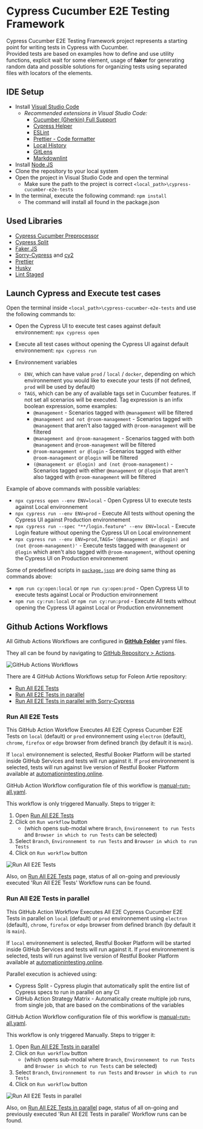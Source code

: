 # Cypress Cucumber E2E Testing Framework

Cypress Cucumber E2E Testing Framework project represents a starting point for writing tests in Cypress with Cucumber.</br>
Provided tests are based on examples how to define and use utility functions, explicit wait for some element, usage of **faker** for generating random data and possible solutions for organizing tests using separated files with locators of the elements.

## IDE Setup

- Install [Visual Studio Code](https://code.visualstudio.com/download)
  - _Recommended extensions in Visual Studio Code:_
    - [Cucumber (Gherkin) Full Support](https://marketplace.visualstudio.com/items?itemName=alexkrechik.cucumberautocomplete)
    - [Cypress Helper](https://marketplace.visualstudio.com/items?itemName=shevtsov.vscode-cy-helper)
    - [ESLint](<https://marketplace.visualstudio.com/items?itemName=dbaeumer.vscode-eslint>)
    - [Prettier - Code formatter](https://marketplace.visualstudio.com/items?itemName=esbenp.prettier-vscode)
    - [Local History](https://marketplace.visualstudio.com/items?itemName=xyz.local-history)
    - [GitLens](https://marketplace.visualstudio.com/items?itemName=eamodio.gitlens)
    - [Markdownlint](https://marketplace.visualstudio.com/items?itemName=DavidAnson.vscode-markdownlint)
- Install [Node JS](https://nodejs.org/en/download/)
- Clone the repository to your local system
- Open the project in Visual Studio Code and open the terminal
  - Make sure the path to the project is correct `<local_path>\cypress-cucumber-e2e-tests`
- In the terminal, execute the following command: ```npm install```
  - The command will install all found in the package.json

## Used Libraries

- [Cypress Cucumber Preprocessor](https://github.com/badeball/cypress-cucumber-preprocessor)
- [Cypress Split](https://github.com/bahmutov/cypress-split)
- [Faker JS](https://github.com/faker-js/faker)
- [Sorry-Cypress](https://docs.sorry-cypress.dev/) and [cy2](https://github.com/sorry-cypress/cy2)
- [Prettier](https://prettier.io/)
- [Husky](https://typicode.github.io/husky/#/)
- [Lint Staged](https://github.com/okonet/lint-staged)

## Launch Cypress and Execute test cases

Open the terminal inside `<local_path>\cypress-cucumber-e2e-tests` and use the following commands to:

- Open the Cypress UI to execute test cases against default environnement: ```npx cypress open```
- Execute all test cases without opening the Cypress UI against default environnement: ```npx cypress run```

- Environnement variables
  - `ENV`, which can have value `prod` / `local` / `docker`, depending on which environnement you would like to execute your tests (if not defined, `prod` will be used by default)
  - `TAGS`, which can be any of available tags set in Cucumber features. If not set all scenarios will be executed. Tag expression is an infix boolean expression, some examples:
    - `@management` - Scenarios tagged with `@management` will be filtered
    - `@management and not @room-management` - Scenarios tagged with `@management` that aren't also tagged with `@room-management` will be filtered
    - `@management and @room-management` - Scenarios tagged with both `@management` and `@room-management` will be filtered
    - `@room-management or @login` - Scenarios tagged with either `@room-management` or `@login` will be filtered
    - `(@management or @login) and (not @room-management)` - Scenarios tagged with either `@management` or `@login` that aren't also tagged with `@room-management` will be filtered

Example of above commands with possible variables:

- `npx cypress open --env ENV=local` - Open Cypress UI to execute tests against Local environnement
- `npx cypress run --env ENV=prod` - Execute All tests without opening the Cypress UI against Production environnement
- `npx cypress run --spec "**/login.feature" --env ENV=local` - Execute Login feature without opening the Cypress UI on Local environnement
- `npx cypress run --env ENV=prod,TAGS='(@management or @login) and (not @room-management)'` - Execute tests tagged with `@management` or `@login` which aren't also tagged with `@room-management`, without opening the Cypress UI on Production environnement

Some of predefined scripts in [`package.json`](./package.json) are doing same thing as commands above:

- `npm run cy:open:local` or `npm run cy:open:prod` - Open Cypress UI to execute tests against Local or Production environnement
- `npm run cy:run:local` or `npm run cy:run:prod` - Execute All tests without opening the Cypress UI against Local or Production environnement

## Github Actions Workflows

All Github Actions Workflows are configured in [**GitHub Folder**](./.github/workflows/) yaml files.

They all can be found by navigating to [GitHub Repository > Actions]( https://github.com/milos-pujic/cypress-cucumber-e2e-tests/actions).

![GitHub Actions Workflows](/docs/imgs/GitHub-Actions.png)

There are 4 GitHub Actions Workflows setup for Foleon Artie repository:

- [Run All E2E Tests](https://github.com/milos-pujic/cypress-cucumber-e2e-tests/actions/workflows/run-all.yaml)
- [Run All E2E Tests in parallel](https://github.com/milos-pujic/cypress-cucumber-e2e-tests/actions/workflows/run-all-parallel.yaml)
- [Run All E2E Tests in parallel with Sorry-Cypress](https://github.com/milos-pujic/cypress-cucumber-e2e-tests/actions/workflows/run-all-parallel-sorry-cypress.yaml)

### Run All E2E Tests

This GitHub Action Workflow Executes All E2E Cypress Cucumber E2E Tests on `local` (default) or `prod` environnement using `electron` (default), `chrome`, `firefox` or `edge` browser  from defined branch (by default it is `main`).

If `local` environnement is selected, Restful Booker Platform will be started inside GitHub Services and tests will run against it.
If `prod` environnement is selected, tests will run against live version of Restful Booker Platform available at [automationintesting.online](https://automationintesting.online/).

GitHub Action Workflow configuration file of this workflow is [manual-run-all.yaml](./.github/workflows/run-all.yaml).

This workflow is only triggered Manually. Steps to trigger it:

1. Open [Run All E2E Tests](https://github.com/milos-pujic/cypress-cucumber-e2e-tests/actions/workflows/run-all.yaml)
2. Click on `Run workflow` button
    - (which opens sub-modal where `Branch`, `Environnement to run Tests` and `Browser in which to run Tests` can be selected)
3. Select `Branch`, `Environnement to run Tests` and `Browser in which to run Tests`
4. Click on `Run workflow` button

![Run All E2E Tests](/docs/imgs/Run-All-E2E-Tests.png)

Also, on [Run All E2E Tests](https://github.com/milos-pujic/cypress-cucumber-e2e-tests/actions/workflows/run-all.yaml) page, status of all on-going and previously executed 'Run All E2E Tests' Workflow runs can be found.

### Run All E2E Tests in parallel

This GitHub Action Workflow Executes All E2E Cypress Cucumber E2E Tests in parallel on `local` (default) or `prod` environnement using `electron` (default), `chrome`, `firefox` or `edge` browser  from defined branch (by default it is `main`).

If `local` environnement is selected, Restful Booker Platform will be started inside GitHub Services and tests will run against it.
If `prod` environnement is selected, tests will run against live version of Restful Booker Platform available at [automationintesting.online](https://automationintesting.online/).

Parallel execution is achieved using:

- Cypress Split - Cypress plugin that automatically split the entire list of Cypress specs to run in parallel on any CI
- GitHub Action Strategy Matrix - Automatically create multiple job runs, from single job, that are based on the combinations of the variables

GitHub Action Workflow configuration file of this workflow is [manual-run-all.yaml](./.github/workflows/run-all-parallel.yaml).

This workflow is only triggered Manually. Steps to trigger it:

1. Open [Run All E2E Tests in parallel](https://github.com/milos-pujic/cypress-cucumber-e2e-tests/actions/workflows/run-all-parallel.yaml)
2. Click on `Run workflow` button
    - (which opens sub-modal where `Branch`, `Environnement to run Tests` and `Browser in which to run Tests` can be selected)
3. Select `Branch`, `Environnement to run Tests` and `Browser in which to run Tests`
4. Click on `Run workflow` button

![Run All E2E Tests in parallel](/docs/imgs/Run-All-E2E-Tests-in-parallel.png)

Also, on [Run All E2E Tests in parallel](https://github.com/milos-pujic/cypress-cucumber-e2e-tests/actions/workflows/run-all-parallel.yaml) page, status of all on-going and previously executed 'Run All E2E Tests in parallel' Workflow runs can be found.

